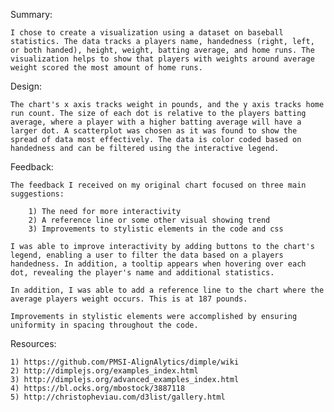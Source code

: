 Summary:

	I chose to create a visualization using a dataset on baseball statistics. The data tracks a players name, handedness (right, left, or both handed), height, weight, batting average, and home runs. The visualization helps to show that players with weights around average weight scored the most amount of home runs.

Design:

	The chart's x axis tracks weight in pounds, and the y axis tracks home run count. The size of each dot is relative to the players batting average, where a player with a higher batting average will have a larger dot. A scatterplot was chosen as it was found to show the spread of data most effectively. The data is color coded based on handedness and can be filtered using the interactive legend. 

Feedback:

	The feedback I received on my original chart focused on three main suggestions:

		1) The need for more interactivity
		2) A reference line or some other visual showing trend
		3) Improvements to stylistic elements in the code and css

	I was able to improve interactivity by adding buttons to the chart's legend, enabling a user to filter the data based on a players handedness. In addition, a tooltip appears when hovering over each dot, revealing the player's name and additional statistics. 

	In addition, I was able to add a reference line to the chart where the average players weight occurs. This is at 187 pounds.

	Improvements in stylistic elements were accomplished by ensuring uniformity in spacing throughout the code. 

Resources:

	1) https://github.com/PMSI-AlignAlytics/dimple/wiki
	2) http://dimplejs.org/examples_index.html
	3) http://dimplejs.org/advanced_examples_index.html
	4) https://bl.ocks.org/mbostock/3887118
	5) http://christopheviau.com/d3list/gallery.html